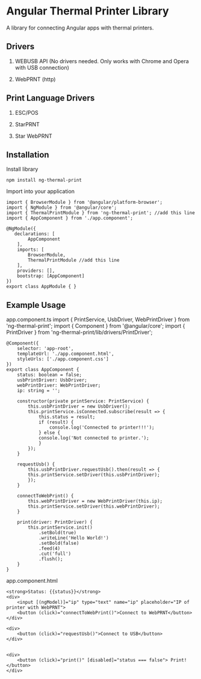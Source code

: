 
# Angular Thermal Printer Library

A library for connecting Angular apps with thermal printers.

## Drivers

1. WEBUSB API (No drivers needed. Only works with Chrome and Opera with USB connection)

2. WebPRNT (http)

## Print Language Drivers

1. ESC/POS

2. StarPRNT

3. Star WebPRNT

## Installation

Install library

`npm install ng-thermal-print`

Import into your application

    import { BrowserModule } from '@angular/platform-browser';
    import { NgModule } from '@angular/core';
    import { ThermalPrintModule } from 'ng-thermal-print'; //add this line
    import { AppComponent } from './app.component';

    @NgModule({
       declarations: [
            AppComponent
        ],
        imports: [
            BrowserModule,
            ThermalPrintModule //add this line
        ],
        providers: [],
        bootstrap: [AppComponent]
    })
    export class AppModule { }

## Example Usage

app.component.ts
    import { PrintService, UsbDriver, WebPrintDriver } from 'ng-thermal-print';
    import { Component } from '@angular/core';
    import { PrintDriver } from 'ng-thermal-print/lib/drivers/PrintDriver';

    @Component({
        selector: 'app-root',
        templateUrl: './app.component.html',
        styleUrls: ['./app.component.css']
    })
    export class AppComponent {
        status: boolean = false;
        usbPrintDriver: UsbDriver;
        webPrintDriver: WebPrintDriver;
        ip: string = '';

        constructor(private printService: PrintService) {
            this.usbPrintDriver = new UsbDriver();
            this.printService.isConnected.subscribe(result => {
                this.status = result;
                if (result) {
                    console.log('Connected to printer!!!');
                } else {
                console.log('Not connected to printer.');
                }
            });
        }

        requestUsb() {
            this.usbPrintDriver.requestUsb().then(result => {
            this.printService.setDriver(this.usbPrintDriver);
            });
        }

        connectToWebPrint() {
            this.webPrintDriver = new WebPrintDriver(this.ip);
            this.printService.setDriver(this.webPrintDriver);
        }

        print(driver: PrintDriver) {
            this.printService.init()
                .setBold(true)
                .writeLine('Hello World!')
                .setBold(false)
                .feed(4)
                .cut('full')
                .flush();
        }
    }

app.component.html

    <strong>Status: {{status}}</strong>
    <div>
        <input [(ngModel)]="ip" type="text" name="ip" placeholder="IP of printer with WebPRNT">
        <button (click)="connectToWebPrint()">Connect to WebPRNT</button>
    </div>

    <div>
        <button (click)="requestUsb()">Connect to USB</button>
    </div>


    <div>
        <button (click)="print()" [disabled]="status === false"> Print!</button>
    </div>
